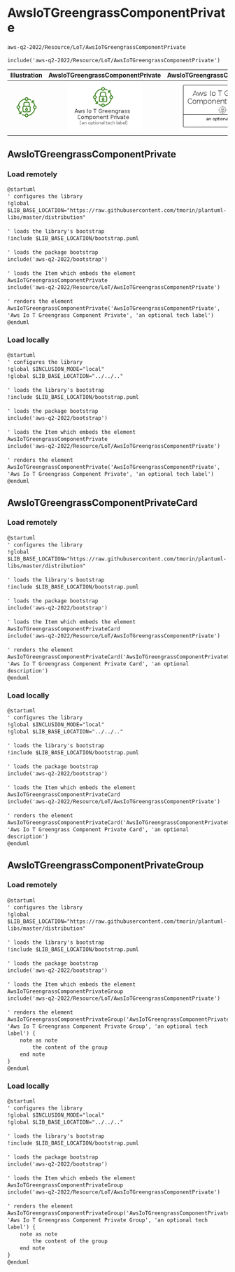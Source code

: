 # AwsIoTGreengrassComponentPrivate


```text
aws-q2-2022/Resource/LoT/AwsIoTGreengrassComponentPrivate
```

```text
include('aws-q2-2022/Resource/LoT/AwsIoTGreengrassComponentPrivate')
```



| Illustration | AwsIoTGreengrassComponentPrivate | AwsIoTGreengrassComponentPrivateCard | AwsIoTGreengrassComponentPrivateGroup |
| :---: | :---: | :---: | :---: |
| ![illustration for Illustration](../../../aws-q2-2022/Resource/LoT/AwsIoTGreengrassComponentPrivate.png) | ![illustration for AwsIoTGreengrassComponentPrivate](../../../aws-q2-2022/Resource/LoT/AwsIoTGreengrassComponentPrivate.Local.png) | ![illustration for AwsIoTGreengrassComponentPrivateCard](../../../aws-q2-2022/Resource/LoT/AwsIoTGreengrassComponentPrivateCard.Local.png) | ![illustration for AwsIoTGreengrassComponentPrivateGroup](../../../aws-q2-2022/Resource/LoT/AwsIoTGreengrassComponentPrivateGroup.Local.png) |




## AwsIoTGreengrassComponentPrivate

### Load remotely
```plantuml
@startuml
' configures the library
!global $LIB_BASE_LOCATION="https://raw.githubusercontent.com/tmorin/plantuml-libs/master/distribution"

' loads the library's bootstrap
!include $LIB_BASE_LOCATION/bootstrap.puml

' loads the package bootstrap
include('aws-q2-2022/bootstrap')

' loads the Item which embeds the element AwsIoTGreengrassComponentPrivate
include('aws-q2-2022/Resource/LoT/AwsIoTGreengrassComponentPrivate')

' renders the element
AwsIoTGreengrassComponentPrivate('AwsIoTGreengrassComponentPrivate', 'Aws Io T Greengrass Component Private', 'an optional tech label')
@enduml
```

### Load locally
```plantuml
@startuml
' configures the library
!global $INCLUSION_MODE="local"
!global $LIB_BASE_LOCATION="../../.."

' loads the library's bootstrap
!include $LIB_BASE_LOCATION/bootstrap.puml

' loads the package bootstrap
include('aws-q2-2022/bootstrap')

' loads the Item which embeds the element AwsIoTGreengrassComponentPrivate
include('aws-q2-2022/Resource/LoT/AwsIoTGreengrassComponentPrivate')

' renders the element
AwsIoTGreengrassComponentPrivate('AwsIoTGreengrassComponentPrivate', 'Aws Io T Greengrass Component Private', 'an optional tech label')
@enduml
```

## AwsIoTGreengrassComponentPrivateCard

### Load remotely
```plantuml
@startuml
' configures the library
!global $LIB_BASE_LOCATION="https://raw.githubusercontent.com/tmorin/plantuml-libs/master/distribution"

' loads the library's bootstrap
!include $LIB_BASE_LOCATION/bootstrap.puml

' loads the package bootstrap
include('aws-q2-2022/bootstrap')

' loads the Item which embeds the element AwsIoTGreengrassComponentPrivateCard
include('aws-q2-2022/Resource/LoT/AwsIoTGreengrassComponentPrivate')

' renders the element
AwsIoTGreengrassComponentPrivateCard('AwsIoTGreengrassComponentPrivateCard', 'Aws Io T Greengrass Component Private Card', 'an optional description')
@enduml
```

### Load locally
```plantuml
@startuml
' configures the library
!global $INCLUSION_MODE="local"
!global $LIB_BASE_LOCATION="../../.."

' loads the library's bootstrap
!include $LIB_BASE_LOCATION/bootstrap.puml

' loads the package bootstrap
include('aws-q2-2022/bootstrap')

' loads the Item which embeds the element AwsIoTGreengrassComponentPrivateCard
include('aws-q2-2022/Resource/LoT/AwsIoTGreengrassComponentPrivate')

' renders the element
AwsIoTGreengrassComponentPrivateCard('AwsIoTGreengrassComponentPrivateCard', 'Aws Io T Greengrass Component Private Card', 'an optional description')
@enduml
```

## AwsIoTGreengrassComponentPrivateGroup

### Load remotely
```plantuml
@startuml
' configures the library
!global $LIB_BASE_LOCATION="https://raw.githubusercontent.com/tmorin/plantuml-libs/master/distribution"

' loads the library's bootstrap
!include $LIB_BASE_LOCATION/bootstrap.puml

' loads the package bootstrap
include('aws-q2-2022/bootstrap')

' loads the Item which embeds the element AwsIoTGreengrassComponentPrivateGroup
include('aws-q2-2022/Resource/LoT/AwsIoTGreengrassComponentPrivate')

' renders the element
AwsIoTGreengrassComponentPrivateGroup('AwsIoTGreengrassComponentPrivateGroup', 'Aws Io T Greengrass Component Private Group', 'an optional tech label') {
    note as note
        the content of the group
    end note
}
@enduml
```

### Load locally
```plantuml
@startuml
' configures the library
!global $INCLUSION_MODE="local"
!global $LIB_BASE_LOCATION="../../.."

' loads the library's bootstrap
!include $LIB_BASE_LOCATION/bootstrap.puml

' loads the package bootstrap
include('aws-q2-2022/bootstrap')

' loads the Item which embeds the element AwsIoTGreengrassComponentPrivateGroup
include('aws-q2-2022/Resource/LoT/AwsIoTGreengrassComponentPrivate')

' renders the element
AwsIoTGreengrassComponentPrivateGroup('AwsIoTGreengrassComponentPrivateGroup', 'Aws Io T Greengrass Component Private Group', 'an optional tech label') {
    note as note
        the content of the group
    end note
}
@enduml
```

